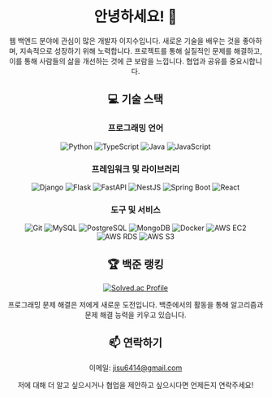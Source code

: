 <div align="center">
  
<!--
**jisoolee11/jisoolee11** is a ✨ _special_ ✨ repository because its `README.md` (this file) appears on your GitHub profile.

Here are some ideas to get you started:

- 🔭 I’m currently working on ...
- 🌱 I’m currently learning ...
- 👯 I’m looking to collaborate on ...
- 🤔 I’m looking for help with ...
- 💬 Ask me about ...
- 📫 How to reach me: ...
- 😄 Pronouns: ...
- ⚡ Fun fact: ...
-->

# 안녕하세요! 👋

웹 백엔드 분야에 관심이 많은 개발자 이지수입니다. 새로운 기술을 배우는 것을 좋아하며, 지속적으로 성장하기 위해 노력합니다. 프로젝트를 통해 실질적인 문제를 해결하고, 이를 통해 사람들의 삶을 개선하는 것에 큰 보람을 느낍니다. 협업과 공유를 중요시합니다.

## 💻 기술 스택

### 프로그래밍 언어

![Python](https://img.shields.io/badge/-Python-3776AB?style=for-the-badge&logo=python&logoColor=white)
![TypeScript](https://img.shields.io/badge/-TypeScript-007ACC?style=for-the-badge&logo=typescript&logoColor=white)
![Java](https://img.shields.io/badge/-Java-ED8B00?style=for-the-badge&logo=java&logoColor=white)
![JavaScript](https://img.shields.io/badge/-JavaScript-F7DF1E?style=for-the-badge&logo=javascript&logoColor=black)

### 프레임워크 및 라이브러리

![Django](https://img.shields.io/badge/-Django-092E20?style=for-the-badge&logo=django&logoColor=white)
![Flask](https://img.shields.io/badge/-Flask-000000?style=for-the-badge&logo=flask&logoColor=white)
![FastAPI](https://img.shields.io/badge/-FastAPI-009688?style=for-the-badge&logo=fastapi&logoColor=white)
![NestJS](https://img.shields.io/badge/-NestJS-E0234E?style=for-the-badge&logo=nestjs&logoColor=white)
![Spring Boot](https://img.shields.io/badge/-Spring_Boot-6DB33F?style=for-the-badge&logo=springboot&logoColor=white)
![React](https://img.shields.io/badge/-React-61DAFB?style=for-the-badge&logo=react&logoColor=black)

### 도구 및 서비스

![Git](https://img.shields.io/badge/-Git-F05032?style=for-the-badge&logo=git&logoColor=white)
![MySQL](https://img.shields.io/badge/-MySQL-4479A1?style=for-the-badge&logo=mysql&logoColor=white)
![PostgreSQL](https://img.shields.io/badge/-PostgreSQL-4169E1?style=for-the-badge&logo=postgresql&logoColor=white)
![MongoDB](https://img.shields.io/badge/-MongoDB-47A248?style=for-the-badge&logo=mongodb&logoColor=white)
![Docker](https://img.shields.io/badge/-Docker-2496ED?style=for-the-badge&logo=docker&logoColor=white)
![AWS EC2](https://img.shields.io/badge/-AWS_EC2-FF9900?style=for-the-badge&logo=amazonec2&logoColor=white)
![AWS RDS](https://img.shields.io/badge/-AWS_RDS-527FFF?style=for-the-badge&logo=amazonrds&logoColor=white)
![AWS S3](https://img.shields.io/badge/-AWS_S3-569A31?style=for-the-badge&logo=amazons3&logoColor=white)


## 🏆 백준 랭킹

[![Solved.ac Profile](http://mazassumnida.wtf/api/v2/generate_badge?boj=jisoolee11)](https://solved.ac/jisoolee11)

프로그래밍 문제 해결은 저에게 새로운 도전입니다. 백준에서의 활동을 통해 알고리즘과 문제 해결 능력을 키우고 있습니다.

## 📫 연락하기

이메일: jisu6414@gmail.com

저에 대해 더 알고 싶으시거나 협업을 제안하고 싶으시다면 언제든지 연락주세요!

</div>
